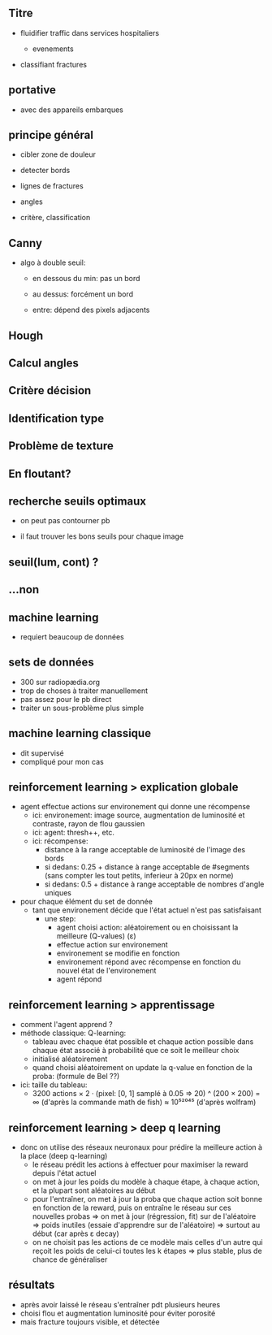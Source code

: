 ## Titre

- fluidifier traffic dans services hospitaliers
  
  - evenements

- classifiant fractures

## portative

- avec des appareils embarques

## principe général

- cibler zone de douleur

- detecter bords

- lignes de fractures

- angles

- critère, classification

## Canny

- algo à double seuil:
  
  - en dessous du min: pas un bord
  
  - au dessus: forcément un bord
  
  - entre: dépend des pixels adjacents

## Hough

## Calcul angles

## Critère décision

## Identification type

## Problème de texture

## En floutant?

## recherche seuils optimaux

- on peut pas contourner pb

- il faut trouver les bons seuils pour chaque image

## seuil(lum, cont) ?

## ...non

## machine learning

- requiert beaucoup de données

## sets de données

- 300 sur radiopædia.org
- trop de choses à traiter manuellement
- pas assez pour le pb direct
- traiter un sous-problème plus simple

## machine learning classique

- dit supervisé
- compliqué pour mon cas

## reinforcement learning > explication globale

- agent effectue actions sur environement qui donne une récompense
    - ici: environement: image source, augmentation de luminosité et contraste, rayon de flou gaussien
    - ici: agent: thresh++, etc.
    - ici: récompense:
      - distance à la range acceptable de luminosité de l'image des bords
      - si dedans: 0.25 + distance à range acceptable de #segments (sans compter les tout petits, inferieur à 20px en norme)
      - si dedans: 0.5 + distance à range acceptable de nombres d'angle uniques
- pour chaque élément du set de donnée
    - tant que environement décide que l'état actuel n'est pas satisfaisant
        - une step:
            - agent choisi action: aléatoirement ou en choisissant la meilleure (Q-values) (ε)
            - effectue action sur environement
            - environement se modifie en fonction
            - environement répond avec récompense en fonction du nouvel état de l'environement
            - agent répond

## reinforcement learning > apprentissage

- comment l'agent apprend ?
- méthode classique: Q-learning:
  - tableau avec chaque état possible et chaque action possible dans chaque état associé à probabilité que ce soit le meilleur choix
  - initialisé aléatoirement
  - quand choisi aléatoirement on update la q-value en fonction de la proba: (formule de Bel ??)
- ici: taille du tableau: 
    - 3200 actions × 2 · (pixel: [0, 1] samplé à 0.05 => 20) ^ (200 × 200) = ∞ (d'après la commande math de fish) ≈ 10⁵²⁰⁴⁵ (d'après wolfram)

## reinforcement learning > deep q learning

- donc on utilise des réseaux neuronaux pour prédire la meilleure action à la place (deep q-learning)
  - le réseau prédit les actions à effectuer pour maximiser la reward depuis l'état actuel
  - on met à jour les poids du modèle à chaque étape, à chaque action, et la plupart sont aléatoires au début
  - pour l'entraîner, on met à jour la proba que chaque action soit bonne en fonction de la reward, puis on entraîne le réseau sur ces nouvelles probas
    => on met à jour (régression, fit) sur de l'aléatoire
    => poids inutiles (essaie d'apprendre sur de l'aléatoire)
    => surtout au début (car après ε decay)
  - on ne choisit pas les actions de ce modèle mais celles d'un autre qui reçoit les poids de celui-ci toutes les k étapes => plus stable, plus de chance de généraliser

## résultats

- après avoir laissé le réseau s'entraîner pdt plusieurs heures
- choisi flou et augmentation luminosité pour éviter porosité
- mais fracture toujours visible, et détectée
